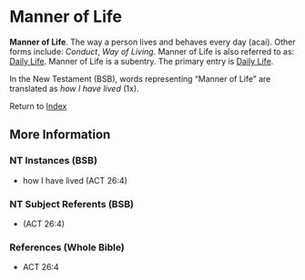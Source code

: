 # Manner of Life
**Manner of Life**. 
The way a person lives and behaves every day (acai). 
Other forms include: 
*Conduct*, *Way of Living*. 
Manner of Life is also referred to as: 
[Daily Life](DailyLife.md). 
Manner of Life is a subentry. The primary entry is 
[Daily Life](DailyLife.md). 




In the New Testament (BSB), words representing “Manner of Life” are translated as 
*how I have lived* (1x). 


Return to [Index](00-Index.md)

## More Information

### NT Instances (BSB)

* how I have lived (ACT 26:4)



### NT Subject Referents (BSB)

*  (ACT 26:4)



### References (Whole Bible)

* ACT 26:4



